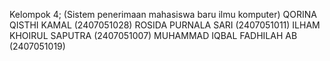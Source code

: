 Kelompok 4; (Sistem penerimaan mahasiswa baru ilmu komputer)
QORINA QISTHI KAMAL (2407051028)
ROSIDA PURNALA SARI (2407051011)
ILHAM KHOIRUL SAPUTRA (2407051007)
MUHAMMAD IQBAL FADHILAH AB (2407051019) 

